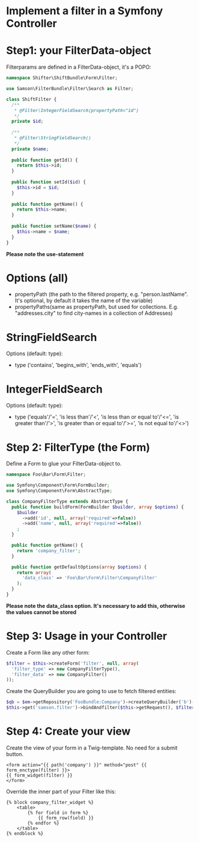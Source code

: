 Implement a filter in a Symfony Controller
============


Step1: your FilterData-object
=
Filterparams are defined in a FilterData-object, it's a POPO:

```php
namespace Shifter\ShiftBundle\Form\Filter;

use Samson\FilterBundle\Filter\Search as Filter;

class ShiftFilter {
  /**
   * @Filter\IntegerFieldSearch(propertyPath="id")
   */
  private $id;
  
  /**
   * @Filter\StringFieldSearch()
   */
  private $name;
  
  public function getId() {
    return $this->id;
  }
  
  public function setId($id) {
    $this->id = $id;
  }
  
  public function getName() {
    return $this->name;
  }
  
  public function setName($name) {
    $this->name = $name;
  }
}
```
**Please note the use-statement**


Options (all)
=
  * propertyPath (the path to the filtered property, e.g. "person.lastName". It's optional, by default it takes the name of the variable)
  * propertyPaths(same as propertyPath, but used for collections. E.g. "addresses.city" to find city-names in a collection of Addresses)

StringFieldSearch
=
Options (default: type):
  * type ('contains', 'begins_with', 'ends_with', 'equals')

IntegerFieldSearch
=
Options (default: type):
  * type ('equals'/'=', 'is less than'/'<', 'is less than or equal to'/'<=', 'is greater than'/'>', 'is greater than or equal to'/'>=', 'is not equal to'/'<>')

Step 2: FilterType (the Form)
=
Define a Form to glue your FilterData-object to.

```php
namespace Foo\Bar\Form\Filter;

use Symfony\Component\Form\FormBuilder;
use Symfony\Component\Form\AbstractType;

class CompanyFilterType extends AbstractType {
  public function buildForm(FormBuilder $builder, array $options) {
    $builder
      ->add('id', null, array('required'=>false))
      ->add('name', null, array('required'=>false))
    ;
  }

  public function getName() {
    return 'company_filter';
  }

  public function getDefaultOptions(array $options) {
    return array(
      'data_class' => 'Foo\Bar\Form\Filter\CompanyFilter'
    );
  }
}
```
**Please note the data_class option. It's necessary to add this, otherwise the values cannot be stored**


Step 3: Usage in your Controller
=
Create a Form like any other form:

```php
$filter = $this->createForm('filter', null, array(
  'filter_type' => new CompanyFilterType(),
  'filter_data' => new CompanyFilter()
));
```
Create the QueryBuilder you are going to use to fetch filtered entities:

```php
$qb = $em->getRepository('FooBundle:Company')->createQueryBuilder('b')->orderBy('b.id');
$this->get('samson.filter')->bindAndfilter($this->getRequest(), $filter, $qb);
```
Step 4: Create your view
=
Create the view of your form in a Twig-template. No need for a submit button.

```twig
<form action="{{ path('company') }}" method="post" {{ form_enctype(filter) }}>
{{ form_widget(filter) }}
</form>
```

Override the inner part of your Filter like this:
```twig
{% block company_filter_widget %}
    <table>
        {% for field in form %}
            {{ form_row(field) }}
        {% endfor %}
    </table>
{% endblock %}
```
